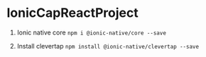 # IonicCapReactProject
1. Ionic native core 
```npm i @ionic-native/core --save```

2. Install clevertap
```npm install @ionic-native/clevertap --save```
